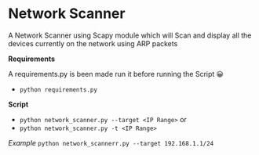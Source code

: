  # Network Scanner
 A Network Scanner using Scapy module which will Scan and display all the devices currently on the network using ARP packets
 
 **Requirements** 
 
 A requirements.py is been made run it before running the Script :grinning:
 * `python requirements.py`

**Script**
* `python network_scanner.py --target <IP Range>`
 or 
* `python network_scanner.py -t <IP Range>`

*Example*
`python network_scannerr.py --target 192.168.1.1/24 `
